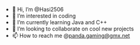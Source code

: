 - 👋 Hi, I’m @Hasi2506
- 👀 I’m interested in coding
- 🌱 I’m currently learning Java and C++
- 💞️ I’m looking to collaborate on cool new projects 
- 📫 How to reach me @panda.gaming@gmx.net

<!---
Hasi2506/Hasi2506 is a ✨ special ✨ repository because its `README.md` (this file) appears on your GitHub profile.
You can click the Preview link to take a look at your changes.
--->
